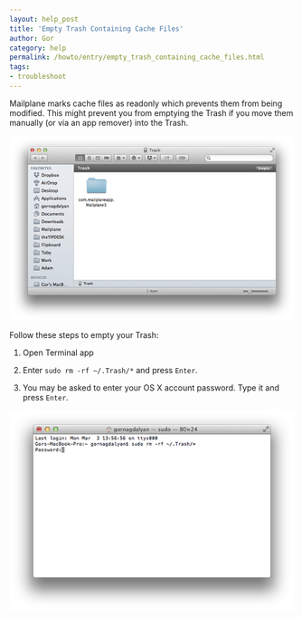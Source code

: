 ```yaml
---
layout: help_post
title: 'Empty Trash Containing Cache Files'
author: Gor
category: help
permalink: /howto/entry/empty_trash_containing_cache_files.html
tags:
- troubleshoot
---
```


Mailplane marks cache files as readonly which prevents them from being modified. This might prevent you from emptying the Trash if you move them manually (or via an app remover) into the Trash.

![screen1](/assets/howto/2014-03-08-empty_trash_containing_cache_files/screen1.png)

Follow these steps to empty your Trash:

1) Open Terminal app

2) Enter `sudo rm -rf ~/.Trash/*` and press `Enter`.

3) You may be asked to enter your OS X account password. Type it and press `Enter`.

![screen2](/assets/howto/2014-03-08-empty_trash_containing_cache_files/screen2.png)
